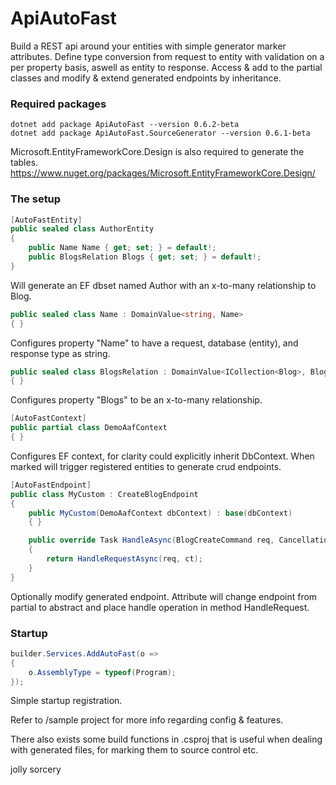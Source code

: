 # ApiAutoFast

Build a REST api around your entities with simple generator marker attributes.
Define type conversion from request to entity with validation on a per property basis, aswell as entity to response.
Access & add to the partial classes and modify & extend generated endpoints by inheritance.


### Required packages


```console
dotnet add package ApiAutoFast --version 0.6.2-beta
dotnet add package ApiAutoFast.SourceGenerator --version 0.6.1-beta
```

Microsoft.EntityFrameworkCore.Design is also required to generate the tables.
https://www.nuget.org/packages/Microsoft.EntityFrameworkCore.Design/

### The setup


```C#
[AutoFastEntity]
public sealed class AuthorEntity
{
    public Name Name { get; set; } = default!;
    public BlogsRelation Blogs { get; set; } = default!;
}
```

Will generate an EF dbset named Author with an x-to-many relationship to Blog.

```C#
public sealed class Name : DomainValue<string, Name>
{ }
```
Configures property "Name" to have a request, database (entity), and response type as string.

```C#
public sealed class BlogsRelation : DomainValue<ICollection<Blog>, BlogsRelation>
{ }
```
Configures property "Blogs" to be an x-to-many relationship.

```C#
[AutoFastContext]
public partial class DemoAafContext
{ }
```
Configures EF context, for clarity could explicitly inherit DbContext.
When marked will trigger registered entities to generate crud endpoints.

```C#
[AutoFastEndpoint]
public class MyCustom : CreateBlogEndpoint
{
    public MyCustom(DemoAafContext dbContext) : base(dbContext)
    { }

    public override Task HandleAsync(BlogCreateCommand req, CancellationToken ct)
    {
        return HandleRequestAsync(req, ct);
    }
}
```
Optionally modify generated endpoint.
Attribute will change endpoint from partial to abstract and place handle operation in method HandleRequest.


### Startup


```C#
builder.Services.AddAutoFast(o =>
{
    o.AssemblyType = typeof(Program);
});
```
Simple startup registration.

Refer to /sample project for more info regarding config & features.

There also exists some build functions in .csproj that is useful when dealing with generated files, for marking them to source control etc.


jolly sorcery 
